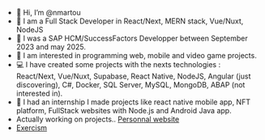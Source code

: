 - 👋 Hi, I’m @nmartou
- 🎇 I am a Full Stack Developer in React/Next, MERN stack, Vue/Nuxt, NodeJS
- 🎄 I was a SAP HCM/SuccessFactors Developper between September 2023 and may 2025.
- 👀 I am interested in programming web, mobile and video game projects.
- 💻 I have created some projects with the nexts technologies : React/Next, Vue/Nuxt, Supabase, React Native, NodeJS, Angular (just discovering), C#, Docker, SQL Server, MySQL, MongoDB, ABAP (not interested in).
- 🌱 I had an internship I made projects like react native mobile app, NFT platform, FullStack websites with Node.js and Android Java app.
- Actually working on projects.. [Personnal website](https://portfolio.manito.be)
- [Exercism](https://exercism.org/profiles/nmartou)
<!---
nmartou/nmartou is a ✨ special ✨ repository because its `README.md` (this file) appears on your GitHub profile.
You can click the Preview link to take a look at your changes.
--->
